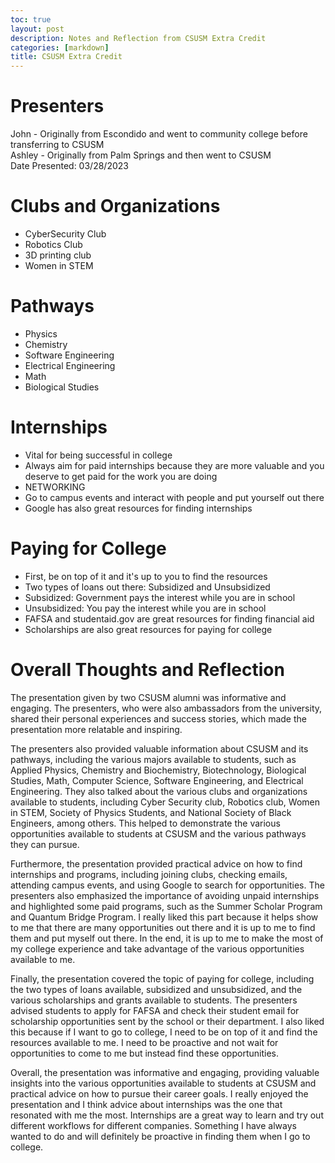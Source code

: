 ```yaml
---
toc: true
layout: post
description: Notes and Reflection from CSUSM Extra Credit
categories: [markdown]
title: CSUSM Extra Credit
---
```


# Presenters

John - Originally from Escondido and went to community college before transferring to CSUSM \
Ashley - Originally from Palm Springs and then went to CSUSM \
Date Presented: 03/28/2023

# Clubs and Organizations
- CyberSecurity Club
- Robotics Club
- 3D printing club
- Women in STEM

# Pathways
- Physics
- Chemistry
- Software Engineering
- Electrical Engineering
- Math
- Biological Studies

# Internships
- Vital for being successful in college
- Always aim for paid internships because they are more valuable and you deserve to get paid for the work you are doing
- NETWORKING
- Go to campus events and interact with people and put yourself out there
- Google has also great resources for finding internships

# Paying for College
- First, be on top of it and it's up to you to find the resources
- Two types of loans out there: Subsidized and Unsubsidized
- Subsidized: Government pays the interest while you are in school
- Unsubsidized: You pay the interest while you are in school
- FAFSA and studentaid.gov are great resources for finding financial aid
- Scholarships are also great resources for paying for college


# Overall Thoughts and Reflection

The presentation given by two CSUSM alumni was informative and engaging. The presenters, who were also ambassadors from the university, shared their personal experiences and success stories, which made the presentation more relatable and inspiring.

The presenters also provided valuable information about CSUSM and its pathways, including the various majors available to students, such as Applied Physics, Chemistry and Biochemistry, Biotechnology, Biological Studies, Math, Computer Science, Software Engineering, and Electrical Engineering. They also talked about the various clubs and organizations available to students, including Cyber Security club, Robotics club, Women in STEM, Society of Physics Students, and National Society of Black Engineers, among others. This helped to demonstrate the various opportunities available to students at CSUSM and the various pathways they can pursue.

Furthermore, the presentation provided practical advice on how to find internships and programs, including joining clubs, checking emails, attending campus events, and using Google to search for opportunities. The presenters also emphasized the importance of avoiding unpaid internships and highlighted some paid programs, such as the Summer Scholar Program and Quantum Bridge Program. I really liked this part because it helps show to me that there are many opportunities out there and it is up to me to find them and put myself out there. In the end, it is up to me to make the most of my college experience and take advantage of the various opportunities available to me.

Finally, the presentation covered the topic of paying for college, including the two types of loans available, subsidized and unsubsidized, and the various scholarships and grants available to students. The presenters advised students to apply for FAFSA and check their student email for scholarship opportunities sent by the school or their department. I also liked this because if I want to go to college, I need to be on top of it and find the resources available to me. I need to be proactive and not wait for opportunities to come to me but instead find these opportunities.

Overall, the presentation was informative and engaging, providing valuable insights into the various opportunities available to students at CSUSM and practical advice on how to pursue their career goals. I really enjoyed the presentation and I think advice about internships was the one that resonated with me the most. Internships are a great way to learn and try out different workflows for different companies. Something I have always wanted to do and will definitely be proactive in finding them when I go to college. 